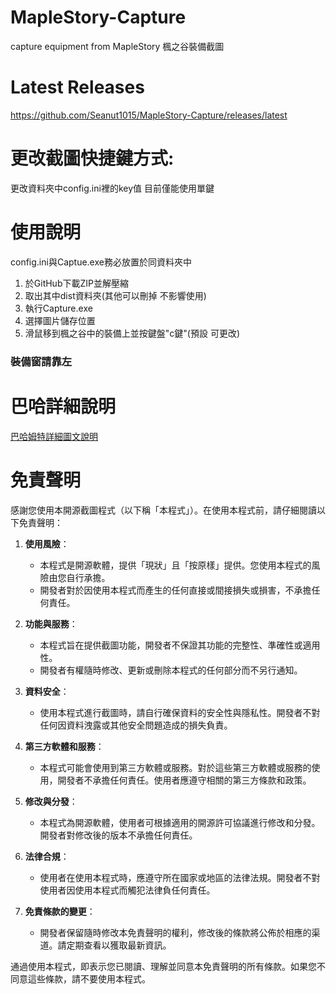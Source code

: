 # MapleStory-Capture
capture equipment from MapleStory
楓之谷裝備截圖

# Latest Releases
https://github.com/Seanut1015/MapleStory-Capture/releases/latest

# 更改截圖快捷鍵方式:
更改資料夾中config.ini裡的key值 目前僅能使用單鍵

# 使用說明
config.ini與Captue.exe務必放置於同資料夾中
1. 於GitHub下載ZIP並解壓縮
2. 取出其中dist資料夾(其他可以刪掉 不影響使用)
3. 執行Capture.exe
4. 選擇圖片儲存位置
5. 滑鼠移到楓之谷中的裝備上並按鍵盤"c鍵"(預設 可更改)
   
### 裝備窗請靠左

# 巴哈詳細說明
[巴哈姆特詳細圖文說明](https://forum.gamer.com.tw/C.php?bsn=7650&snA=1027572)





# 免責聲明

感謝您使用本開源截圖程式（以下稱「本程式」）。在使用本程式前，請仔細閱讀以下免責聲明：

1. **使用風險**：
    - 本程式是開源軟體，提供「現狀」且「按原樣」提供。您使用本程式的風險由您自行承擔。
    - 開發者對於因使用本程式而產生的任何直接或間接損失或損害，不承擔任何責任。

2. **功能與服務**：
    - 本程式旨在提供截圖功能，開發者不保證其功能的完整性、準確性或適用性。
    - 開發者有權隨時修改、更新或刪除本程式的任何部分而不另行通知。

3. **資料安全**：
    - 使用本程式進行截圖時，請自行確保資料的安全性與隱私性。開發者不對任何因資料洩露或其他安全問題造成的損失負責。

4. **第三方軟體和服務**：
    - 本程式可能會使用到第三方軟體或服務。對於這些第三方軟體或服務的使用，開發者不承擔任何責任。使用者應遵守相關的第三方條款和政策。

5. **修改與分發**：
    - 本程式為開源軟體，使用者可根據適用的開源許可協議進行修改和分發。開發者對修改後的版本不承擔任何責任。

6. **法律合規**：
    - 使用者在使用本程式時，應遵守所在國家或地區的法律法規。開發者不對使用者因使用本程式而觸犯法律負任何責任。

7. **免責條款的變更**：
    - 開發者保留隨時修改本免責聲明的權利，修改後的條款將公佈於相應的渠道。請定期查看以獲取最新資訊。

通過使用本程式，即表示您已閱讀、理解並同意本免責聲明的所有條款。如果您不同意這些條款，請不要使用本程式。
